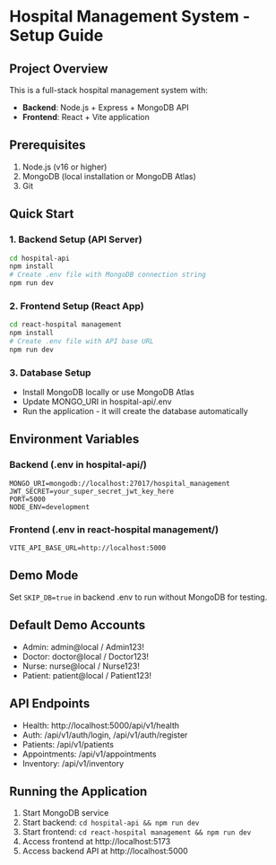 # Hospital Management System - Setup Guide

## Project Overview
This is a full-stack hospital management system with:
- **Backend**: Node.js + Express + MongoDB API
- **Frontend**: React + Vite application

## Prerequisites
1. Node.js (v16 or higher)
2. MongoDB (local installation or MongoDB Atlas)
3. Git

## Quick Start

### 1. Backend Setup (API Server)
```bash
cd hospital-api
npm install
# Create .env file with MongoDB connection string
npm run dev
```

### 2. Frontend Setup (React App)
```bash
cd react-hospital management
npm install
# Create .env file with API base URL
npm run dev
```

### 3. Database Setup
- Install MongoDB locally or use MongoDB Atlas
- Update MONGO_URI in hospital-api/.env
- Run the application - it will create the database automatically

## Environment Variables

### Backend (.env in hospital-api/)
```
MONGO_URI=mongodb://localhost:27017/hospital_management
JWT_SECRET=your_super_secret_jwt_key_here
PORT=5000
NODE_ENV=development
```

### Frontend (.env in react-hospital management/)
```
VITE_API_BASE_URL=http://localhost:5000
```

## Demo Mode
Set `SKIP_DB=true` in backend .env to run without MongoDB for testing.

## Default Demo Accounts
- Admin: admin@local / Admin123!
- Doctor: doctor@local / Doctor123!
- Nurse: nurse@local / Nurse123!
- Patient: patient@local / Patient123!

## API Endpoints
- Health: http://localhost:5000/api/v1/health
- Auth: /api/v1/auth/login, /api/v1/auth/register
- Patients: /api/v1/patients
- Appointments: /api/v1/appointments
- Inventory: /api/v1/inventory

## Running the Application
1. Start MongoDB service
2. Start backend: `cd hospital-api && npm run dev`
3. Start frontend: `cd react-hospital management && npm run dev`
4. Access frontend at http://localhost:5173
5. Access backend API at http://localhost:5000
